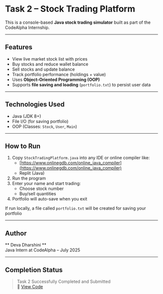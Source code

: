 # Task 2 – Stock Trading Platform 

This is a console-based **Java stock trading simulator** built as part of the CodeAlpha Internship.

---

## Features

- View live market stock list with prices
- Buy stocks and reduce wallet balance
- Sell stocks and update balance
- Track portfolio performance (holdings + value)
- Uses **Object-Oriented Programming (OOP)**
- Supports **file saving and loading** (`portfolio.txt`) to persist user data

---

## Technologies Used

- Java (JDK 8+)
- File I/O (for saving portfolio)
- OOP (Classes: `Stock`, `User`, `Main`)

---

## How to Run

1. Copy `StockTradingPlatform.java` into any IDE or online compiler like:
   - [https://www.onlinegdb.com/online_java_compiler](https://www.onlinegdb.com/online_java_compiler)
   - Replit (Java)
2. Run the program
3. Enter your name and start trading:
   - Choose stock number
   - Buy/sell quantities
4. Portfolio will auto-save when you exit

If run locally, a file called `portfolio.txt` will be created for saving your portfolio

---
##  Author

** Deva Dharshini **  
Java Intern at CodeAlpha – July 2025

---

## Completion Status

> Task 2 Successfully Completed and Submitted  
> 🔗 [View Code](./StockTradingPlatform.java)
